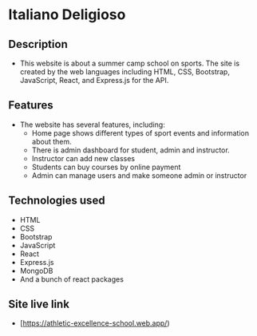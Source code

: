 
# Italiano Deligioso

## Description
   * This website is about a summer camp school on sports. The site is created by the web languages including HTML, CSS, Bootstrap, JavaScript, React, and Express.js for the API.

## Features
   * The website has several features, including:
     * Home page shows different types of sport events and information about them.
     * There is admin dashboard for student, admin and instructor.
     * Instructor can add new classes
     * Students can buy courses by online payment
     * Admin can manage users and make someone admin or instructor
     

## Technologies used
   * HTML
   * CSS
   * Bootstrap
   * JavaScript
   * React
   * Express.js
   * MongoDB
   * And a bunch of react packages

## Site live link
   * [https://athletic-excellence-school.web.app/)